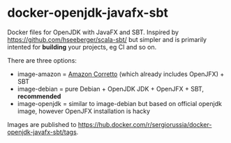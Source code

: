 # docker-openjdk-javafx-sbt
Docker files for OpenJDK with JavaFX and SBT. Inspired by https://github.com/hseeberger/scala-sbt/ but simpler and is primarily intented for **building** your projects, eg CI and so on.  

There are three options:
- image-amazon = [Amazon Corretto](https://docs.aws.amazon.com/corretto/latest/corretto-8-ug/docker-install.html) (which already includes OpenJFX) + SBT
- image-debian = pure Debian + OpenJDK JDK + OpenJFX + SBT, **recommended**
- image-openjdk = similar to image-debian but based on official openjdk image, however OpenJFX installation is hacky

Images are published to https://hub.docker.com/r/sergiorussia/docker-openjdk-javafx-sbt/tags.

